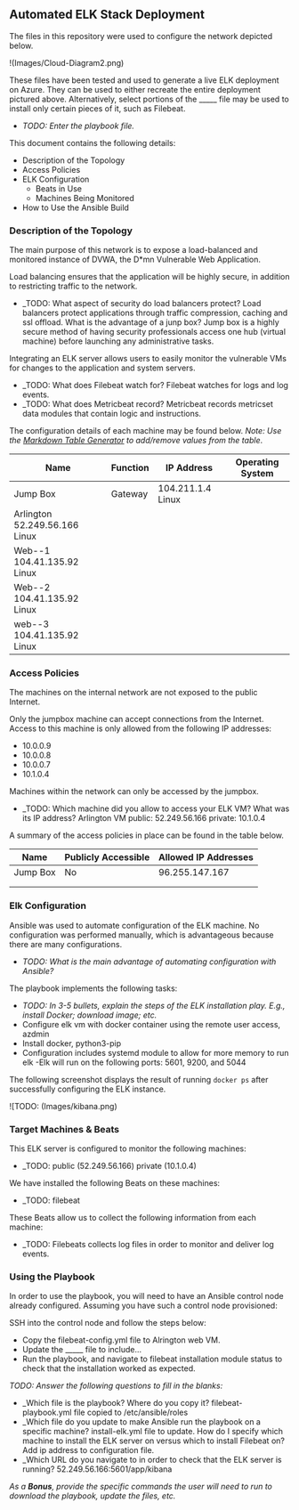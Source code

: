 ## Automated ELK Stack Deployment

The files in this repository were used to configure the network depicted below.

!(Images/Cloud-Diagram2.png)

These files have been tested and used to generate a live ELK deployment on Azure. They can be used to either recreate the entire deployment pictured above. Alternatively, select portions of the _____ file may be used to install only certain pieces of it, such as Filebeat.

  - _TODO: Enter the playbook file._

This document contains the following details:
- Description of the Topology
- Access Policies
- ELK Configuration
  - Beats in Use
  - Machines Being Monitored
- How to Use the Ansible Build


### Description of the Topology

The main purpose of this network is to expose a load-balanced and monitored instance of DVWA, the D*mn Vulnerable Web Application.

Load balancing ensures that the application will be highly secure, in addition to restricting traffic to the network.
- _TODO: What aspect of security do load balancers protect? Load balancers protect applications through traffic compression, caching and ssl offload. What is the advantage of a junp box? Jump box is a highly secure method of having security professionals access one hub (virtual machine) before launching any administrative tasks. 

Integrating an ELK server allows users to easily monitor the vulnerable VMs for changes to the application and system servers.
- _TODO: What does Filebeat watch for? Filebeat watches for logs and log events.
- _TODO: What does Metricbeat record? Metricbeat records metricset data modules that contain logic and instructions. 

The configuration details of each machine may be found below.
_Note: Use the [Markdown Table Generator](http://www.tablesgenerator.com/markdown_tables) to add/remove values from the table_.

| Name     | Function | IP Address | Operating System |
|----------|----------|------------|------------------|
| Jump Box | Gateway  |104.211.1.4   Linux        
| Arlington            52.249.56.166 Linux
| Web--1               104.41.135.92 Linux
| Web--2               104.41.135.92 Linux
| web--3               104.41.135.92 Linux

### Access Policies

The machines on the internal network are not exposed to the public Internet. 

Only the jumpbox machine can accept connections from the Internet. Access to this machine is only allowed from the following IP addresses:
- 10.0.0.9
- 10.0.0.8
- 10.0.0.7
- 10.1.0.4

Machines within the network can only be accessed by the jumpbox.
- _TODO: Which machine did you allow to access your ELK VM? What was its IP address?
Arlington VM
public: 52.249.56.166
private: 10.1.0.4

A summary of the access policies in place can be found in the table below.

| Name     | Publicly Accessible | Allowed IP Addresses |
|----------|---------------------|----------------------|
| Jump Box | No                  | 96.255.147.167       |
|          |                     |                      |
|          |                     |                      |

### Elk Configuration

Ansible was used to automate configuration of the ELK machine. No configuration was performed manually, which is advantageous because there are many configurations.
- _TODO: What is the main advantage of automating configuration with Ansible?_

The playbook implements the following tasks:
- _TODO: In 3-5 bullets, explain the steps of the ELK installation play. E.g., install Docker; download image; etc._
- Configure elk vm with docker container using the remote user access, azdmin
- Install docker, python3-pip
- Configuration includes systemd module to allow for more memory to run elk
-Elk will run on the following ports: 5601, 9200, and 5044

The following screenshot displays the result of running `docker ps` after successfully configuring the ELK instance.

![TODO: (Images/kibana.png)

### Target Machines & Beats
This ELK server is configured to monitor the following machines:
- _TODO: public (52.249.56.166)
         private (10.1.0.4)

We have installed the following Beats on these machines:
- _TODO: filebeat

These Beats allow us to collect the following information from each machine:
- _TODO: Filebeats collects log files in order to monitor and deliver log events. 


### Using the Playbook
In order to use the playbook, you will need to have an Ansible control node already configured. Assuming you have such a control node provisioned: 

SSH into the control node and follow the steps below:
- Copy the filebeat-config.yml file to Alrington web VM.
- Update the _____ file to include...
- Run the playbook, and navigate to filebeat installation module status to check that the installation worked as expected.

_TODO: Answer the following questions to fill in the blanks:_
- _Which file is the playbook? Where do you copy it? filebeat-playbook.yml file copied to /etc/ansible/roles
- _Which file do you update to make Ansible run the playbook on a specific machine? install-elk.yml file to update. How do I specify which machine to install the ELK server on versus which to install Filebeat on? Add ip address to configuration file. 
- _Which URL do you navigate to in order to check that the ELK server is running? 52.249.56.166:5601/app/kibana

_As a **Bonus**, provide the specific commands the user will need to run to download the playbook, update the files, etc._